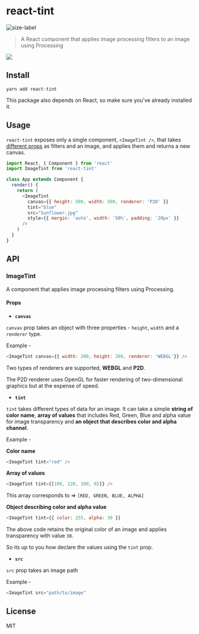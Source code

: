 # react-tint

![size-label](https://img.shields.io/badge/size-4.3%20KB-brightgreen.svg)

> A React component that applies image processing filters to an image using Processing

<img src="./art/Demo.gif">

## Install

```
yarn add react-tint
```

This package also depends on React, so make sure you've already installed it.

## Usage

`react-tint` exposes only a single component, `<ImageTint />`, that takes [different props]() as filters and an image, and applies them and returns a new canvas.

```js
import React, { Component } from 'react'
import ImageTint from 'react-tint'

class App extends Component {
  render() {
    return (
      <ImageTint
        canvas={{ height: 500, width: 500, renderer: 'P2D' }}
        tint="blue"
        src="Sunflower.jpg"
        style={{ margin: 'auto', width: '50%', padding: '20px' }}
      />
    )
  }
}
```

## API

### ImageTint

A component that applies image processing filters using Processing.

#### Props

* **`canvas`**

`canvas` prop takes an object with three properties - `height`, `width` and a `renderer` type.

Example -

```js
<ImageTint canvas={{ width: 200, height: 200, renderer: 'WEBGL'}} />
```

Two types of renderers are supported, **WEBGL** and **P2D**.

The P2D renderer uses OpenGL for faster rendering of two-dimensional graphics but at the expense of speed.

* **`tint`**

`tint` takes different types of data for an image. It can take a simple **string of color name**, **array of values** that includes Red, Green, Blue and alpha value for image transparency and **an object that describes color and alpha channel**.

Example -

**Color name**

```js
<ImageTint tint="red" />
```

**Array of values**

```js
<ImageTint tint={[100, 120, 100, 65]} />
```

This array corresponds to => `[RED, GREEN, BLUE, ALPHA]`

**Object describing color and alpha value**

```js
<ImageTint tint={{ color: 255, alpha: 30 }}
```

The above code retains the original color of an image and applies transparency with value `30`.

So its up to you how declare the values using the `tint` prop.

* **`src`**

`src` prop takes an image path

Example -

```js
<ImageTint src="path/to/image"
```

## License

MIT
